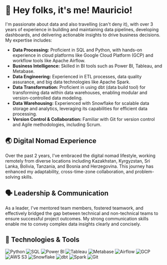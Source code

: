 # 👋 Hey folks, it's me! Mauricio!

I'm passionate about data and also travelling (can't deny it), with over 3 years of experience in building and maintaining data pipelines, developing dashboards, and delivering actionable insights to drive business decisions. 
My expertise includes:

- **Data Processing:** Proficient in SQL and Python, with hands-on experience in cloud platforms like Google Cloud Platform (GCP) and workflow tools like Apache Airflow.
- **Business Intelligence:** Skilled in BI tools such as Power BI, Tableau, and Metabase.
- **Data Engineering:** Experienced in ETL processes, data quality assurance, and big data technologies like Apache Spark.
- **Data Transformation:** Proficient in using dbt (data build tool) for transforming data within data warehouses, enabling modular and version-controlled data modeling.
- **Data Warehousing:** Experienced with Snowflake for scalable data storage and analytics, leveraging its capabilities for efficient data processing. 
- **Version Control & Collaboration:** Familiar with Git for version control and Agile methodologies, including Scrum.

## 🌏 Digital Nomad Experience

Over the past 2 years, I've embraced the digital nomad lifestyle, working remotely from diverse locations including Kazakhstan, Kyrgyzstan, Sri Lanka, Bolivia, Tanzania, and Bosnia and Herzegovina. This journey has enhanced my adaptability, cross-time-zone collaboration, and problem-solving skills.

## 🗣️ Leadership & Communication

As a leader, I've mentored team members, fostered teamwork, and effectively bridged the gap between technical and non-technical teams to ensure successful project outcomes. My strong communication skills enable me to convey complex data insights clearly and concisely.

## 🔧 Technologies & Tools

![Python](https://img.shields.io/badge/-Python-333?style=flat&logo=python)
![SQL](https://img.shields.io/badge/-SQL-333?style=flat&logo=postgresql)
![Power BI](https://img.shields.io/badge/-Power%20BI-333?style=flat&logo=power-bi)
![Tableau](https://img.shields.io/badge/-Tableau-333?style=flat&logo=tableau)
![Metabase](https://img.shields.io/badge/-Metabase-333?style=flat&logo=metabase)
![Airflow](https://img.shields.io/badge/-Airflow-333?style=flat&logo=apache-airflow)
![GCP](https://img.shields.io/badge/-GCP-333?style=flat&logo=google-cloud)
![AWS S3](https://img.shields.io/badge/-AWS%20S3-333?style=flat&logo=amazon-aws)
![Snowflake](https://img.shields.io/badge/-Snowflake-333?style=flat&logo=snowflake)
![dbt](https://img.shields.io/badge/-dbt-333?style=flat&logo=dbt)
![Spark](https://img.shields.io/badge/-Spark-333?style=flat&logo=apache-spark)
![Git](https://img.shields.io/badge/-Git-333?style=flat&logo=git)
